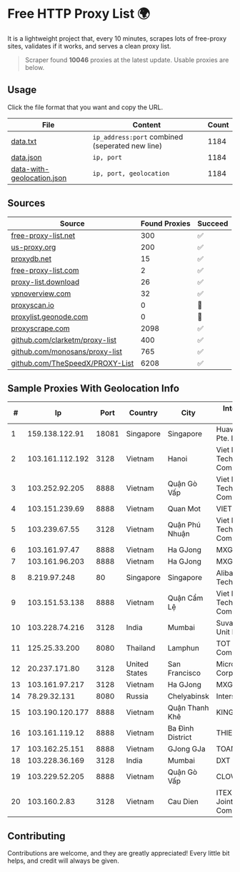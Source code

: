 
# Free HTTP Proxy List 🌍

It is a lightweight project that, every 10 minutes, scrapes lots of free-proxy sites, validates if it works, and serves a clean proxy list.


> Scraper found **10046** proxies at the latest update. Usable proxies are below.

## Usage

Click the file format that you want and copy the URL.


|File|Content|Count|
|----|-------|-----|
|[data.txt](https://raw.githubusercontent.com/themiralay/Proxy-List-World/master/data.txt)|`ip_address:port` combined (seperated new line)|1184|
|[data.json](https://raw.githubusercontent.com/themiralay/Proxy-List-World/master/data.json)|`ip, port`|1184|
|[data-with-geolocation.json](https://raw.githubusercontent.com/themiralay/Proxy-List-World/master/data-with-geolocation.json)|`ip, port, geolocation`|1184|

## Sources

|Source|Found Proxies|Succeed|
|------|-------------|-------|
|[free-proxy-list.net](https://free-proxy-list.net)|300|✅|
|[us-proxy.org](https://www.us-proxy.org)|200|✅|
|[proxydb.net](http://proxydb.net)|15|✅|
|[free-proxy-list.com](https://free-proxy-list.com/?page=&port=&type%5B%5D=http&type%5B%5D=https&up_time=0&search=Search)|2|✅|
|[proxy-list.download](https://www.proxy-list.download/HTTP)|26|✅|
|[vpnoverview.com](https://vpnoverview.com/privacy/anonymous-browsing/free-proxy-servers)|32|✅|
|[proxyscan.io](https://www.proxyscan.io)|0|🚫|
|[proxylist.geonode.com](https://proxylist.geonode.com/api/proxy-list?limit=300&page=1&sort_by=lastChecked&sort_type=desc&protocols=http,https)|0|🚫|
|[proxyscrape.com](https://api.proxyscrape.com/v2/?request=displayproxies&protocol=http&timeout=10000&country=all&ssl=all&anonymity=all)|2098|✅|
|[github.com/clarketm/proxy-list](https://raw.githubusercontent.com/clarketm/proxy-list/master/proxy-list-raw.txt)|400|✅|
|[github.com/monosans/proxy-list](https://raw.githubusercontent.com/monosans/proxy-list/main/proxies/http.txt)|765|✅|
|[github.com/TheSpeedX/PROXY-List](https://raw.githubusercontent.com/TheSpeedX/PROXY-List/master/http.txt)|6208|✅|


## Sample Proxies With Geolocation Info

|#|Ip|Port|Country|City|Internet Service Provider|
|-|--|----|-------|----|-------------------------|
|1|159.138.122.91|18081|Singapore|Singapore|Huawei International Pte. LTD|
|2|103.161.112.192|3128|Vietnam|Hanoi|Viet Digital Technology Liability Company|
|3|103.252.92.205|8888|Vietnam|Quận Gò Vấp|Viet Digital Technology Liability Company|
|4|103.151.239.69|8888|Vietnam|Quan Mot|VIETBRANDS|
|5|103.239.67.55|3128|Vietnam|Quận Phú Nhuận|Viet Digital Technology Liability Company|
|6|103.161.97.47|8888|Vietnam|Ha GJong|MXGROUP|
|7|103.161.96.203|8888|Vietnam|Ha GJong|MXGROUP|
|8|8.219.97.248|80|Singapore|Singapore|Alibaba (US) Technology Co., Ltd.|
|9|103.151.53.138|8888|Vietnam|Quận Cẩm Lệ|Viet Digital Technology Liability Company|
|10|103.228.74.216|3128|India|Mumbai|Suvan Medi Care Unit Pvt Ltd|
|11|125.25.33.200|8080|Thailand|Lamphun|TOT Public Company Limited|
|12|20.237.171.80|3128|United States|San Francisco|Microsoft Corporation|
|13|103.161.97.217|3128|Vietnam|Ha GJong|MXGROUP|
|14|78.29.32.131|8080|Russia|Chelyabinsk|Intersvyaz-2 JSC|
|15|103.190.120.177|8888|Vietnam|Quận Thanh Khê|KINGBOND|
|16|103.161.119.12|8888|Vietnam|Ba Đình District|THIENCO|
|17|103.162.25.151|8888|Vietnam|GJong GJa|TOANTHANGSTECH|
|18|103.228.36.169|3128|India|Mumbai|DXT|
|19|103.229.52.205|8888|Vietnam|Quận Gò Vấp|CLOVIET|
|20|103.160.2.83|3128|Vietnam|Cau Dien|ITEXPERT Viet Nam Joint Stock Company|



## Contributing

Contributions are welcome, and they are greatly appreciated! Every
little bit helps, and credit will always be given.

